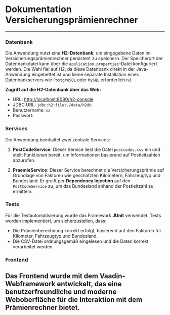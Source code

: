 # Dokumentation Versicherungsprämienrechner
--- 
### Datenbank

Die Anwendung nutzt eine **H2-Datenbank**, um eingegebene Daten im Versicherungsprämienrechner persistent zu speichern. Der Speicherort der Datenbankdatei kann über die `application.properties`-Datei konfiguriert werden. Die Wahl fiel auf H2, da diese Datenbank direkt in der Java-Anwendung eingebettet ist und keine separate Installation eines Datenbankservers wie `PostgreSQL` oder `MySQL` erforderlich ist.

**Zugriff auf die H2-Datenbank über das Web:**

- URL: [http://localhost:8080/h2-console](http://localhost:8080/h2-console)
- JDBC URL: `jdbc:h2:file:./data/h2db`
- Benutzername: `sa`
- Passwort: 
### Services

Die Anwendung beinhaltet zwei zentrale Services:

1. **PostCodeService**: Dieser Service liest die Datei `postcodes.csv` ein und stellt Funktionen bereit, um Informationen basierend auf Postleitzahlen abzurufen.
    
2. **PraemieService**: Dieser Service berechnet die Versicherungsprämie auf Grundlage von Faktoren wie geschätzten Kilometern, Fahrzeugtyp und Bundesland. Er greift per **Dependency Injection** auf den `PostCodeService` zu, um das Bundesland anhand der Postleitzahl zu ermitteln.
### Tests

Für die Testautomatisierung wurde das Framework **JUnit** verwendet. Tests wurden implementiert, um sicherzustellen, dass:

- Die Prämienberechnung korrekt erfolgt, basierend auf den Faktoren für Kilometer, Fahrzeugtyp und Bundesland.
- Die CSV-Datei ordnungsgemäß eingelesen und die Daten korrekt verarbeitet werden.
### Frontend

Das Frontend wurde mit dem **Vaadin-Webframework** entwickelt, das eine benutzerfreundliche und moderne Weboberfläche für die Interaktion mit dem Prämienrechner bietet.
---
